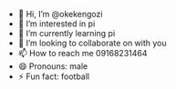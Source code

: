 - 👋 Hi, I’m @okekengozi
- 👀 I’m interested in pi 
- 🌱 I’m currently learning pi
- 💞️ I’m looking to collaborate on with you
- 📫 How to reach me 09168231464
- 😄 Pronouns: male
- ⚡ Fun fact: football 

<!---
okekengozi/okekengozi is a ✨ special ✨ repository because its `README.md` (this file) appears on your GitHub profile.
You can click the Preview link to take a look at your changes.
--->
